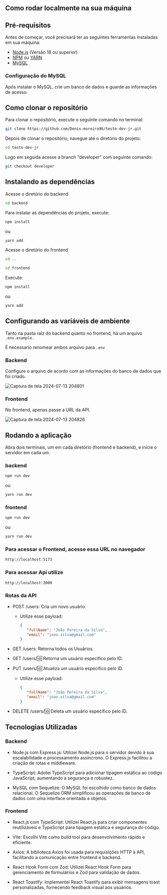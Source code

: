 ## Como rodar localmente na sua máquina

## Pré-requisitos

Antes de começar, você precisará ter as seguintes ferramentas instaladas em sua máquina:

-  [Node.js](https://nodejs.org/en/download/) (Versão 18 ou superior)
-  [NPM](https://www.npmjs.com/get-npm) ou [YARN](https://yarnpkg.com/getting-started/install)
-  [MySQL](https://dev.mysql.com/downloads/mysql/)

### Configuração do MySQL

Após instalar o MySQL, crie um banco de dados e guarde as informações de acesso.

## Como clonar o repositório

Para clonar o repositório, execute o seguinte comando no terminal:

```bash
git clone https://github.com/Denis-moreira98/teste-dev-jr.git
```

Depois de clonar o repositório, navegue até o diretório do projeto:

```bash
cd teste-dev-jr
```

Logo em seguida acesse a branch "developer" com seguinte comando:

```bash
git checkout developer
```

## Instalando as dependências </br>

Acesse o diretório do backend

```bash
cd backend
```

Para instalar as dependências do projeto, execute:

```bash
npm install
```

ou

```bash
yarn add
```

Acesse o diretório do frontend

```bash
cd ..
```

```bash
cd frontend
```

Execute:

```bash
npm install
```

ou

```bash
yarn add
```

## Configurando as variáveis de ambiente

Tanto na pasta raiz do backend quanto no frontend, há um arquivo `.env.example.`

É necessario renomear ambos arquivo para `.env`

### Backend

Configure o arquivo de acordo com as informações do banco de dados que foi criado.

![Captura de tela 2024-07-13 204801](https://github.com/user-attachments/assets/621810dc-c229-4b14-8241-ac6a2a301d3d)

### Frontend

No frontend, apenas passe a URL da API.

![Captura de tela 2024-07-13 204826](https://github.com/user-attachments/assets/8c6da94f-bf99-4b08-be57-116e920d4fbb)

## Rodando a aplicação

Abra dois terminais, um em cada diretório (frontend e backend), e inicie o servidor em cada um.

### backend

```bash
npm run dev
```

ou

```bash
yarn run dev
```

### frontend

```bash
npm run dev
```

ou

```bash
yarn run dev
```

### Para acessar o Frontend, acesse essa URL no navegador

```bash
http://localhost:5173
```

### Para acessar Api utilize

```bash
http://localhost:3000
```

### Rotas da API

-  POST /users: Cria um novo usuário. </br>

   -  Utilize esse payload: </br>

      ```json
      {
         "fullName": "João Pereira da Silva",
         "email": "joao.silva@gmail.com"
      }
      ```

-  GET /users: Retorna todos os Usuários.
-  GET /users/:id: Retorna um usuário específico pelo ID.
-  PUT /users/:id: Atualiza um usuário específico pelo ID. </br>
   -  Utilize esse payload: </br>
      ```json
      {
         "fullName": "João Pereira da Silva",
         "email": "joao.silva@gmail.com"
      }
      ```
-  DELETE /users/:id: Deleta um usuário específico pelo ID.

## Tecnologias Utilizadas

### Backend

-  Node.js com Express.js: Utilizei Node.js para o servidor devido à sua escalabilidade e processamento assíncrono. O Express.js facilitou a criação de rotas e middleware.

-  TypeScript: Adotei TypeScript para adicionar tipagem estática ao código JavaScript, aumentando a segurança e robustez.

-  MySQL com Sequelize: O MySQL foi escolhido como banco de dados relacional. O Sequelize ORM simplificou as operações de banco de dados com uma interface orientada a objetos.

### Frontend

-  React.js com TypeScript: Utilizei React.js para criar componentes reutilizáveis e TypeScript para tipagem estática e segurança do código.

-  Vite: Escolhi Vite como build tool para desenvolvimento rápido e eficiente.

-  Axios: A biblioteca Axios foi usada para requisições HTTP à API, facilitando a comunicação entre frontend e backend.

-  React Hook Form com Zod: Utilizei React Hook Form para gerenciamento de formulários e Zod para validação de dados.

-  React Toastify: Implementei React Toastify para exibir mensagens toast personalizadas, fornecendo feedback visual aos usuários.
